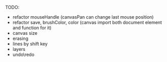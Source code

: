 TODO:
- refactor mouseHandle (canvasPan can change last mouse position)
- refactor save, brushColor, color (canvas import both document element and function for it)
- canvas size
- erasing
- lines by shift key
- layers
- undo\redo
